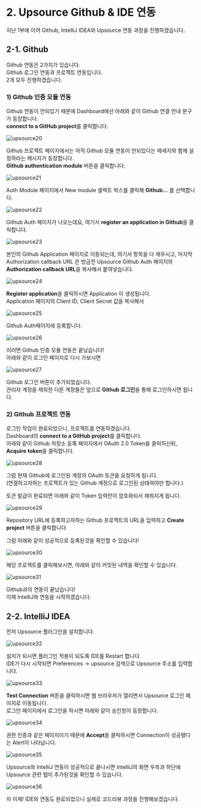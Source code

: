 # 2. Upsource Github & IDE 연동

지난 1부에 이어 Github, IntelliJ IDEA와 Upsource 연동 과정을 진행하겠습니다.

## 2-1. Github

Github 연동은 2가지가 있습니다.  
Github 로그인 연동과 프로젝트 연동입니다.  
2개 모두 진행하겠습니다.
  
### 1) Github 인증 모듈 연동

Github 연동이 안되있기 때문에 Dashboard에선 아래와 같이 Github 연결 안내 문구가 등장합니다.  
**connect to a GitHub project**를 클릭합니다.  

![upsource20](../../images/upsource20.png)

Github 프로젝트 페이지에서는 아직 Github 모듈 연동이 안되있다는 메세지와 함께 설정하라는 메시지가 등장합니다.  
**Github authentication module** 버튼을 클릭합니다.

![upsource21](../../images/upsource21.png)

Auth Module 페이지에서 New module 셀렉트 박스를 클릭해 **Github...** 를 선택합니다.

![upsource22](../../images/upsource22.png)

Github Auth 페이지가 나오는데요, 여기서 **register an application in Github**을 클릭합니다.

![upsource23](../../images/upsource23.png)

본인의 Github Application 페이지로 이동되는데, 여기서 항목을 다 채우시고, 마지막 Authorization callback URL 은 방금전 Upsource Github Auth 페이지의 **Authorization callback URL**을 복사해서 붙여넣습니다.  

![upsource24](../../images/upsource24.png)

**Register application**을 클릭하시면 Application 이 생성됩니다.  
Application 페이지의 Client ID, Client Secret 값을 복사해서 

![upsource25](../../images/upsource25.png)

Github Auth페이지에 등록합니다.

![upsource26](../../images/upsource26.png)

이러면 Github 인증 모듈 연동은 끝났습니다!  
아래와 같이 로그인 페이지로 다시 가보시면

![upsource27](../../images/upsource27.png)

Github 로그인 버튼이 추가되었습니다.  
관리자 계정을 제외한 다른 계정들은 앞으로 **Github 로그인**을 통해 로그인하시면 됩니다.  

### 2) Github 프로젝트 연동

로그인 작업이 완료되었으니, 프로젝트를 연동하겠습니다.  
Dashboard의 **connect to a GitHub project**를 클릭합니다.  
아래와 같이 Github 저장소 등록 페이지에서 OAuth 2.0 Token을 클릭하신뒤, **Acquire token**을 클릭합니다.

![upsource28](../../images/upsource28.png)

그럼 현재 Github에 로그인된 계정의 OAuth 토큰을 요청하게 됩니다.  
(연결하고자하는 프로젝트가 있는 Github 계정으로 로그인된 상태여야만 합니다.)  
  
토큰 발급이 완료되면 아래와 같이 Token 입력란이 암호화되서 채워지게 됩니다.  

![upsource29](../../images/upsource29.png)

Repository URL에 등록하고자하는 Github 프로젝트의 URL을 입력하고 **Create project** 버튼을 클릭합니다.  
  
그럼 아래와 같이 성공적으로 등록된것을 확인할 수 있습니다!

![upsource30](../../images/upsource30.png)

해당 프로젝트를 클릭해보시면, 아래와 같이 커밋된 내역을 확인할 수 있습니다.

![upsource31](../../images/upsource31.png)

Github과의 연동이 끝났습니다!  
이제 IntelliJ와 연동을 시작하겠습니다.

## 2-2. IntelliJ IDEA

먼저 Upsource 플러그인을 설치합니다.

![upsource32](../../images/upsource32.png)

설치가 되시면 플러그인 적용이 되도록 IDE를 Restart 합니다.  
IDE가 다시 시작되면 Preferences -> upsource 검색으로 Upsource 주소를 입력합니다.

![upsource33](../../images/upsource33.png)

**Test Connection** 버튼을 클릭하시면 웹 브라우저가 열리면서 Upsource 로그인 페이지로 이동됩니다.  
로그인 페이지에서 로그인을 하시면 아래와 같이 승인창이 등장합니다.

![upsource34](../../images/upsource34.png)

권한 인증과 같은 페이지이기 때문에 **Accept**을 클릭하시면 Connection이 성공됐다는 Alert이 나타납니다.

![upsource35](../../images/upsource35.png)

Upsource와 IntelliJ 연동이 성공적으로 끝나시면 IntelliJ의 화면 우측과 하단에 Upsource 관련 탭이 추가된것을 확인할 수 있습니다.

![upsource36](../../images/upsource36.png)

자 이제! IDE와 연동도 완료되었으니 실제로 코드리뷰 과정을 진행해보겠습니다.



